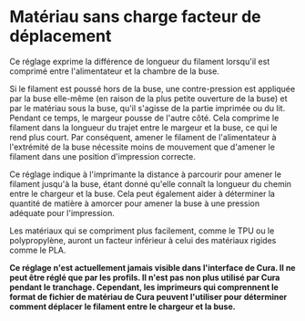 Matériau sans charge facteur de déplacement
====
Ce réglage exprime la différence de longueur du filament lorsqu'il est comprimé entre l'alimentateur et la chambre de la buse.

Si le filament est poussé hors de la buse, une contre-pression est appliquée par la buse elle-même (en raison de la plus petite ouverture de la buse) et par le matériau sous la buse, qu'il s'agisse de la partie imprimée ou du lit. Pendant ce temps, le margeur pousse de l'autre côté. Cela comprime le filament dans la longueur du trajet entre le margeur et la buse, ce qui le rend plus court. Par conséquent, amener le filament de l'alimentateur à l'extrémité de la buse nécessite moins de mouvement que d'amener le filament dans une position d'impression correcte.

Ce réglage indique à l'imprimante la distance à parcourir pour amener le filament jusqu'à la buse, étant donné qu'elle connaît la longueur du chemin entre le chargeur et la buse. Cela peut également aider à déterminer la quantité de matière à amorcer pour amener la buse à une pression adéquate pour l'impression.

Les matériaux qui se compriment plus facilement, comme le TPU ou le polypropylène, auront un facteur inférieur à celui des matériaux rigides comme le PLA.

**Ce réglage n'est actuellement jamais visible dans l'interface de Cura. Il ne peut être réglé que par les profils. Il n'est pas non plus utilisé par Cura pendant le tranchage. Cependant, les imprimeurs qui comprennent le format de fichier de matériau de Cura peuvent l'utiliser pour déterminer comment déplacer le filament entre le chargeur et la buse.**

